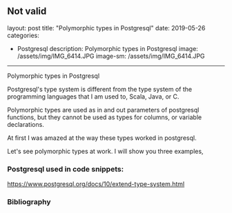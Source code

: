 Not valid
---
layout: post
title: "Polymorphic types in Postgresql"
date: 2019-05-26
categories:
  - Postgresql
description: Polymorphic types in Postgresql
image: /assets/img/IMG_6414.JPG
image-sm: /assets/img/IMG_6414.JPG
---
Polymorphic types in Postgresql

Postgresql's type system is different from the type system of the
programming languages that I am used to, Scala, Java, or C.

Polymorphic types are used as in and out parameters of postgresql functions, but
they cannot be used as types for columns, or variable declarations.

At first I was amazed at the way these types worked in postgresql.

Let's see polymorphic types at work. I will show you three examples, 
 
<script src="https://gist.github.com/farcasia/2695a1f1a8578355be602e25d5241c79.js"></script>

### Postgresql used in code snippets:
https://www.postgresql.org/docs/10/extend-type-system.html

### Bibliography


